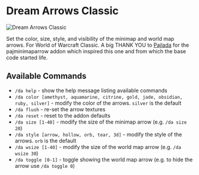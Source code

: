 # Dream Arrows Classic

![Dream Arrows Classic](https://dscape-llc.com/assets/images/WoW/DACLogo.png "Dream Arrows Classic")

Set the color, size, style, and visibility of the minimap and world map arrows. For World of Warcraft Classic. A big THANK YOU to [Pajlada](https://github.com/pajlada) for the pajminimaparrow addon which inspired this one and from which the base code started life.

## Available Commands

- `/da help` - show the help message listing available commands
- `/da color [amethyst, aquamarine, citrine, gold, jade, obsidian, ruby, silver]` - modify the color of the arrows. `silver` is the default
- `/da flush` - re-set the arrow textures
- `/da reset` - reset to the addon defaults
- `/da size [1-40]` - modify the size of the minimap arrow (e.g. `/da size 20`)
- `/da style [arrow, hollow, orb, tear, 3d]` - modify the style of the arrows. `orb` is the default
- `/da wsize [1-40]` - modify the size of the world map arrow (e.g. `/da wsize 30`)
- `/da toggle [0-1]` - toggle showing the world map arrow (e.g. to hide the arrow use `/da toggle 0`)

